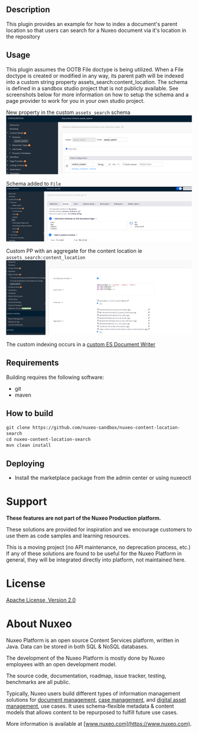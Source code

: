 ## Description
This plugin provides an example for how to index a document's parent location so that users can search for a 
Nuxeo document via it's location in the repository

## Usage

This plugin assumes the OOTB File doctype is being utilized. When a File doctype is created or modified in any way, 
its parent path will be indexed into a custom string property assets_search:content_location. The schema is defined
in a sandbox studio project that is not publicly available. See screenshots below for more information on how to setup
the schema and a page provider to work for you in your own studio project.

New property in the custom `assets_search` schema
![custom schema](img/customschema.png)

Schema added to `File`
![file schema](img/fileschemas.png)

Custom PP with an aggregate for the content location ie `assets_search:content_location`
![custom page providert](img/custompp.png)

The custom indexing occurs in a [custom ES Document Writer](https://github.com/nuxeo-sandbox/nuxeo-content-location-search/blob/master/nuxeo-content-location-search-core/src/main/java/contentlocation/core/es/ContentESDocumentWriter.java)

## Requirements
Building requires the following software:
- git
- maven

## How to build
```
git clone https://github.com/nuxeo-sandbox/nuxeo-content-location-search
cd nuxeo-content-location-search
mvn clean install
```

## Deploying
- Install the marketplace package from the admin center or using nuxeoctl

# Support

**These features are not part of the Nuxeo Production platform.**

These solutions are provided for inspiration and we encourage customers to use them as code samples and learning resources.

This is a moving project (no API maintenance, no deprecation process, etc.) 
If any of these solutions are found to be useful for the Nuxeo Platform in general, 
they will be integrated directly into platform, not maintained here.

# License

[Apache License, Version 2.0](http://www.apache.org/licenses/LICENSE-2.0.html)

# About Nuxeo

Nuxeo Platform is an open source Content Services platform, written in Java. Data can be stored in both SQL & NoSQL databases.

The development of the Nuxeo Platform is mostly done by Nuxeo employees with an open development model.

The source code, documentation, roadmap, issue tracker, testing, benchmarks are all public.

Typically, Nuxeo users build different types of information management solutions for [document management](https://www.nuxeo.com/solutions/document-management/), [case management](https://www.nuxeo.com/solutions/case-management/), and [digital asset management](https://www.nuxeo.com/solutions/dam-digital-asset-management/), use cases. It uses schema-flexible metadata & content models that allows content to be repurposed to fulfill future use cases.

More information is available at [www.nuxeo.com](https://www.nuxeo.com).
